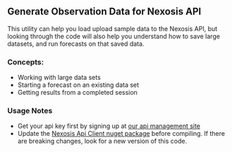 ## Generate Observation Data for Nexosis API

This utility can help you load upload sample data to the Nexosis API, but looking through the code will also help you understand how to save large datasets, and run forecasts on that saved data.

### Concepts:
- Working with large data sets
- Starting a forecast on an existing data set
- Getting results from a completed session

### Usage Notes
- Get your api key first by signing up at [our api management site](https://developers.nexosis.com)
- Update the [Nexosis Api Client nuget package](https://www.nuget.org/packages/Nexosis.Api.Client/) before compiling. If there are breaking changes, look for a new version of this code.